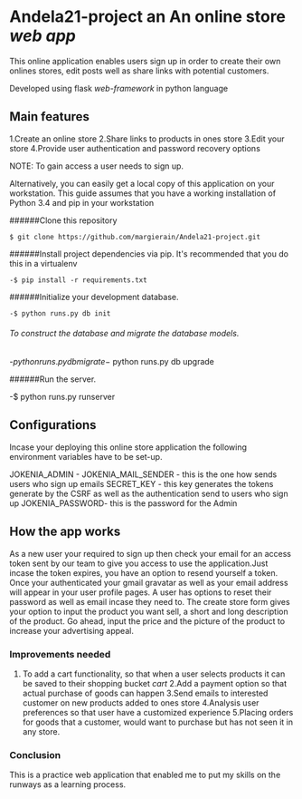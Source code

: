 # Andela21-project an **An online store** *web app*
This online application enables users sign up in order to create their own onlines stores, edit posts well as share links with potential customers.

Developed using flask *web-framework* in python language

## Main features

1.Create an online store
2.Share links to products in ones store
3.Edit your store
4.Provide user authentication and password recovery options


NOTE: To gain access a user needs to sign up.

Alternatively, you can easily get a local copy of this application on your workstation. This guide assumes that you have a working installation of Python 3.4 and pip in your workstation

######Clone this repository

`$ git clone https://github.com/margierain/Andela21-project.git`

######Install project dependencies via pip. It's recommended that you do this in a virtualenv

`-$ pip install -r requirements.txt`

######Initialize your development database.

`-$ python runs.py db init`

###### To construct the database and migrate the database models.

-$python runs.py db migrate
-$ python runs.py db upgrade

######Run the server.

-$ python runs.py runserver  

## Configurations
 
Incase your deploying this online store application the following environment variables have to be set-up.

JOKENIA_ADMIN - 
JOKENIA_MAIL_SENDER - this is the one how sends users who sign up emails
SECRET_KEY -  this key generates the tokens generate by the CSRF as well as the authentication send to users who sign up 
JOKENIA_PASSWORD- this is the password for the Admin

## How the app works
As a new user your required to sign up then check your email for an access token sent by our team to give you access to use the application.Just incase the token  expires, you have an option to resend yourself a token.   
Once your authenticated your gmail gravatar as well as your email address will appear in your user profile pages. A user has options to reset their password as well as email incase they need to.
The create store form gives your option to input the product you want sell, a short and long description of the product. Go ahead, input the price and the picture of the product to increase your advertising appeal.

### Improvements needed
1. To add a cart functionality, so that when a user selects products it can be saved to their shopping bucket *cart*
2.Add a payment option so that actual purchase of goods can happen
3.Send emails to interested customer on new products added to ones store
4.Analysis user preferences so that user have a customized experience
5.Placing orders for goods that a customer, would  want to purchase but has not seen it in any store.


### Conclusion 
This is a practice web application that enabled me to put my skills on the runways as a learning process.